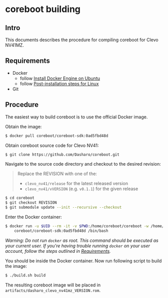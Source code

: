 # coreboot building

## Intro

This documents describes the procedure for compiling coreboot for Clevo NV41MZ.

## Requirements

- Docker
  - follow [Install Docker Engine on Ubuntu](https://docs.docker.com/engine/install/ubuntu/)
  - follow [Post-installation steps for Linux](https://docs.docker.com/engine/install/linux-postinstall/)
- Git

## Procedure

The easiest way to build coreboot is to use the official Docker image.

Obtain the image:

```bash
$ docker pull coreboot/coreboot-sdk:0ad5fbd48d
```

Obtain coreboot source code for Clevo NV41:

```bash
$ git clone https://github.com/Dasharo/coreboot.git
```

Navigate to the source code directory and checkout to the desired revision:

> Replace the REVISION with one of the:
> - `clevo_nv41/release` for the latest released version
> - `clevo_nv41/vVERSION` (e.g. `v0.1.1`) for the given release

```bash
$ cd coreboot
$ git checkout REVISION
$ git submodule update --init --recursive --checkout
```

Enter the Docker container:

```bash
$ docker run -u $UID --rm -it -v $PWD:/home/coreboot/coreboot -w /home/coreboot/coreboot \
    coreboot/coreboot-sdk:0ad5fbd48d /bin/bash
```

*Warning: Do not run `docker` as root. This command should be executed as your
current user. If you're having trouble running `docker` on your user account,
follow the steps outlined in [Requirements](#requirements).*

You should be inside the Docker container. Now run following script to build
the image:

```bash
$ ./build.sh build
```

The resulting coreboot image will be placed in
`artifacts/dasharo_clevo_nv41mz_VERSION.rom`.
